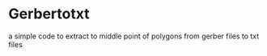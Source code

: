 Gerbertotxt
===========

a simple code to extract to middle point of polygons from gerber files to txt files
